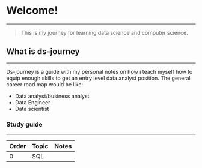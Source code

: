 # Welcome!
---
>This is my journey for learning data science and computer science.

## What is ds-journey

---
Ds-journey is a guide with my personal notes on how i teach myself how to equip enough skills to get an entry level data analyst position. The general career road map would be like:

- Data analyst/business analyst
- Data Engineer
- Data scientist



### Study guide

---
| Order | Topic | Notes |
| ----- | ----- | ----- |
| 0     | SQL   |       |

